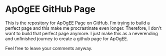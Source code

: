 # ApOgEE GitHub Page

This is the repository for ApOgEE Page on GitHub. I'm trying to build a perfect page and this make me procrastinate even longer. Therefore, I don't want to build that perfect page anymore. I just make this as a neverending and unfinished journey to create a github page for ApOgEE. 

Feel free to leave your comments anyway.
